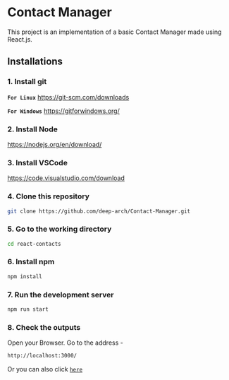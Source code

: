 # Contact Manager

This project is an implementation of a basic Contact Manager made using React.js.

## Installations

### 1. Install git

**`For Linux`** <https://git-scm.com/downloads>

**`For Windows`** <https://gitforwindows.org/>

### 2. Install Node

<https://nodejs.org/en/download/>

### 3. Install VSCode

<https://code.visualstudio.com/download>

### 4. Clone this repository

```sh
git clone https://github.com/deep-arch/Contact-Manager.git
```

### 5. Go to the working directory

```sh
cd react-contacts
```

### 6. Install npm

```sh
npm install
```

### 7. Run the development server

```sh
npm run start
```

### 8. Check the outputs

Open your Browser. Go to the address -

```sh
http://localhost:3000/
```

Or you can also click [`here`](http://localhost:3000/)
